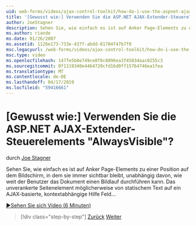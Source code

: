 ```yaml
---
uid: web-forms/videos/ajax-control-toolkit/how-do-i-use-the-aspnet-ajax-alwaysvisible-control-extender
title: '[Gewusst wie:] Verwenden Sie die ASP.NET AJAX-Extender-Steuerelements "AlwaysVisible"? | Microsoft-Dokumentation'
author: JoeStagner
description: Sehen Sie, wie einfach es ist auf Anker Page-Elements zu einer Position auf dem Bildschirm, in dem sie immer sichtbar bleibt, unabhängig davon, wie weit der Benutzer das Dokument einen Bildlauf durchführen kann. Die...
ms.author: riande
ms.date: 01/26/2007
ms.assetid: 1126e173-733e-437f-abdd-81784f47b7f0
msc.legacyurl: /web-forms/videos/ajax-control-toolkit/how-do-i-use-the-aspnet-ajax-alwaysvisible-control-extender
msc.type: video
ms.openlocfilehash: 147fe5b0e749ce8f0c8096ea3f4583daac0255c3
ms.sourcegitcommit: 0f1119340e4464720cfd16d0ff15764746ea1fea
ms.translationtype: MT
ms.contentlocale: de-DE
ms.lasthandoff: 04/17/2019
ms.locfileid: "59416661"
---
```

# <a name="how-do-i-use-the-aspnet-ajax-alwaysvisible-control-extender"></a>[Gewusst wie:] Verwenden Sie die ASP.NET AJAX-Extender-Steuerelements "AlwaysVisible"?

durch [Joe Stagner](https://github.com/JoeStagner)

Sehen Sie, wie einfach es ist auf Anker Page-Elements zu einer Position auf dem Bildschirm, in dem sie immer sichtbar bleibt, unabhängig davon, wie weit der Benutzer das Dokument einen Bildlauf durchführen kann. Das unverankerte Seitenelement möglicherweise von statischem Text auf ein AJAX-basierte, kontextabhängige Hilfe Feld...

[&#9654;Sehen Sie sich Video (6 Minuten)](https://channel9.msdn.com/Blogs/ASP-NET-Site-Videos/how-do-i-use-the-aspnet-ajax-alwaysvisible-control-extender)

> [!div class="step-by-step"]
> [Zurück](how-do-i-use-the-aspnet-ajax-modalpopup-extender-control.md)
> [Weiter](how-do-i-use-the-aspnet-ajax-accordion-control.md)

